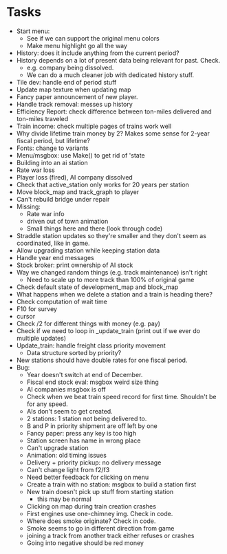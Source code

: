 # Tasks
- Start menu:
  - See if we can support the original menu colors
  - Make menu highlight go all the way
- History: does it include anything from the current period?
- History depends on a lot of present data being relevant for past. Check.
  - e.g. company being dissolved.
  - We can do a much cleaner job with dedicated history stuff.
- Tile dev: handle end of period stuff
- Update map texture when updating map
- Fancy paper announcement of new player.
- Handle track removal: messes up history
- Efficiency Report: check difference between ton-miles delivered and ton-miles traveled
- Train income: check multiple pages of trains work well
- Why divide lifetime train money by 2? Makes some sense for 2-year fiscal period, but lifetime?
- Fonts: change to variants
- Menu/msgbox: use Make() to get rid of 'state
- Building into an ai station
- Rate war loss
- Player loss (fired), AI company dissolved
- Check that active_station only works for 20 years per station
- Move block_map and track_graph to player
- Can't rebuild bridge under repair
- Missing:
  - Rate war info
  - driven out of town animation
  - Small things here and there (look through code)
- Straddle station updates so they're smaller and they don't seem as coordinated, like in game.
- Allow upgrading station while keeping station data
- Handle year end messages
- Stock broker: print ownership of AI stock
- Way we changed random things (e.g. track maintenance) isn't right
  - Need to scale up to more track than 100% of original game
- Check default state of development_map and block_map
- What happens when we delete a station and a train is heading there?
- Check computation of wait time
- F10 for survey
- cursor
- Check /2 for different things with money (e.g. pay)
- Check if we need to loop in _update_train (print out if we ever do multiple updates)
- Update_train: handle freight class priority movement
  - Data structure sorted by priority?
- New stations should have double rates for one fiscal period.
- Bug:
  - Year doesn't switch at end of December.
  - Fiscal end stock eval: msgbox weird size thing
  - AI companies msgbox is off
  - Check when we beat train speed record for first time. Shouldn't be for any speed.
  - AIs don't seem to get created.
  - 2 stations: 1 station not being delivered to.
  - B and P in priority shipment are off left by one
  - Fancy paper: press any key is too high
  - Station screen has name in wrong place
  - Can't upgrade station
  - Animation: old timing issues
  - Delivery + priority pickup: no delivery message
  - Can't change light from f2/f3
  - Need better feedback for clicking on menu
  - Create a train with no station: msgbox to build a station first
  - New train doesn't pick up stuff from starting station
    - this may be normal
  - Clicking on map during train creation crashes
  - First engines use one-chimney img. Check in code.
  - Where does smoke originate? Check in code.
  - Smoke seems to go in different direction from game
  - joining a track from another track either refuses or crashes
  - Going into negative should be red money
 
